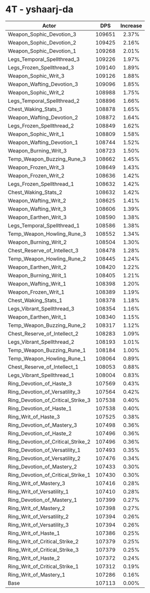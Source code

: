 # 4T - yshaarj-da
| Actor | DPS | Increase |
|---|:---:|:---:|
|Weapon_Sophic_Devotion_3|109651|2.37%|
|Weapon_Sophic_Devotion_2|109425|2.16%|
|Weapon_Sophic_Devotion_1|109268|2.01%|
|Legs_Temporal_Spellthread_3|109226|1.97%|
|Legs_Frozen_Spellthread_3|109140|1.89%|
|Weapon_Sophic_Writ_3|109126|1.88%|
|Weapon_Wafting_Devotion_3|109096|1.85%|
|Weapon_Sophic_Writ_2|108988|1.75%|
|Legs_Temporal_Spellthread_2|108896|1.66%|
|Chest_Waking_Stats_3|108878|1.65%|
|Weapon_Wafting_Devotion_2|108872|1.64%|
|Legs_Frozen_Spellthread_2|108849|1.62%|
|Weapon_Sophic_Writ_1|108809|1.58%|
|Weapon_Wafting_Devotion_1|108744|1.52%|
|Weapon_Burning_Writ_3|108723|1.50%|
|Temp_Weapon_Buzzing_Rune_3|108662|1.45%|
|Weapon_Frozen_Writ_3|108649|1.43%|
|Weapon_Frozen_Writ_2|108636|1.42%|
|Legs_Frozen_Spellthread_1|108632|1.42%|
|Chest_Waking_Stats_2|108632|1.42%|
|Weapon_Wafting_Writ_2|108625|1.41%|
|Weapon_Wafting_Writ_3|108606|1.39%|
|Weapon_Earthen_Writ_3|108590|1.38%|
|Legs_Temporal_Spellthread_1|108586|1.38%|
|Temp_Weapon_Howling_Rune_3|108552|1.34%|
|Weapon_Burning_Writ_2|108504|1.30%|
|Chest_Reserve_of_Intellect_3|108478|1.28%|
|Temp_Weapon_Howling_Rune_2|108445|1.24%|
|Weapon_Earthen_Writ_2|108420|1.22%|
|Weapon_Burning_Writ_1|108405|1.21%|
|Weapon_Wafting_Writ_1|108398|1.20%|
|Weapon_Frozen_Writ_1|108389|1.19%|
|Chest_Waking_Stats_1|108378|1.18%|
|Legs_Vibrant_Spellthread_3|108354|1.16%|
|Weapon_Earthen_Writ_1|108340|1.15%|
|Temp_Weapon_Buzzing_Rune_2|108317|1.12%|
|Chest_Reserve_of_Intellect_2|108283|1.09%|
|Legs_Vibrant_Spellthread_2|108193|1.01%|
|Temp_Weapon_Buzzing_Rune_1|108184|1.00%|
|Temp_Weapon_Howling_Rune_1|108064|0.89%|
|Chest_Reserve_of_Intellect_1|108053|0.88%|
|Legs_Vibrant_Spellthread_1|108004|0.83%|
|Ring_Devotion_of_Haste_3|107569|0.43%|
|Ring_Devotion_of_Versatility_3|107564|0.42%|
|Ring_Devotion_of_Critical_Strike_3|107538|0.40%|
|Ring_Devotion_of_Haste_1|107538|0.40%|
|Ring_Writ_of_Haste_3|107525|0.38%|
|Ring_Devotion_of_Mastery_3|107498|0.36%|
|Ring_Devotion_of_Haste_2|107496|0.36%|
|Ring_Devotion_of_Critical_Strike_2|107496|0.36%|
|Ring_Devotion_of_Versatility_1|107493|0.35%|
|Ring_Devotion_of_Versatility_2|107476|0.34%|
|Ring_Devotion_of_Mastery_2|107433|0.30%|
|Ring_Devotion_of_Critical_Strike_1|107430|0.30%|
|Ring_Writ_of_Mastery_3|107416|0.28%|
|Ring_Writ_of_Versatility_1|107410|0.28%|
|Ring_Devotion_of_Mastery_1|107399|0.27%|
|Ring_Writ_of_Mastery_2|107398|0.27%|
|Ring_Writ_of_Versatility_2|107394|0.26%|
|Ring_Writ_of_Versatility_3|107394|0.26%|
|Ring_Writ_of_Haste_1|107386|0.25%|
|Ring_Writ_of_Critical_Strike_2|107379|0.25%|
|Ring_Writ_of_Critical_Strike_3|107379|0.25%|
|Ring_Writ_of_Haste_2|107372|0.24%|
|Ring_Writ_of_Critical_Strike_1|107312|0.19%|
|Ring_Writ_of_Mastery_1|107286|0.16%|
|Base|107113|0.00%|
